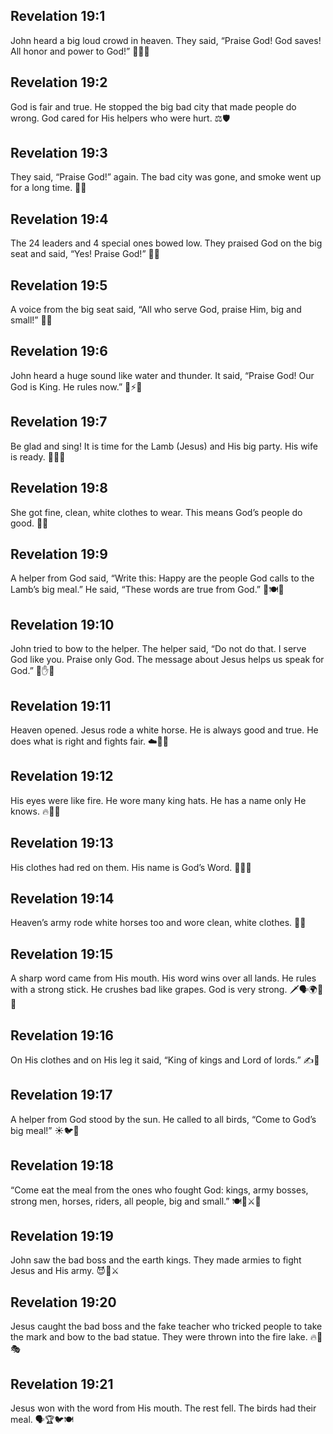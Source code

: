 ## Revelation 19:1
John heard a big loud crowd in heaven. They said, “Praise God! God saves! All honor and power to God!” 🙌🎶🌟
## Revelation 19:2
God is fair and true. He stopped the big bad city that made people do wrong. God cared for His helpers who were hurt. ⚖️🛡️
## Revelation 19:3
They said, “Praise God!” again. The bad city was gone, and smoke went up for a long time. 🙌💨
## Revelation 19:4
The 24 leaders and 4 special ones bowed low. They praised God on the big seat and said, “Yes! Praise God!” 🙏👑
## Revelation 19:5
A voice from the big seat said, “All who serve God, praise Him, big and small!” 📣🙌
## Revelation 19:6
John heard a huge sound like water and thunder. It said, “Praise God! Our God is King. He rules now.” 🌊⚡👑
## Revelation 19:7
Be glad and sing! It is time for the Lamb (Jesus) and His big party. His wife is ready. 🎉🐑👰
## Revelation 19:8
She got fine, clean, white clothes to wear. This means God’s people do good. 🤍👗
## Revelation 19:9
A helper from God said, “Write this: Happy are the people God calls to the Lamb’s big meal.” He said, “These words are true from God.” 📝🍽️🐑
## Revelation 19:10
John tried to bow to the helper. The helper said, “Do not do that. I serve God like you. Praise only God. The message about Jesus helps us speak for God.” 🙇✋🙏
## Revelation 19:11
Heaven opened. Jesus rode a white horse. He is always good and true. He does what is right and fights fair. ☁️🐎✨
## Revelation 19:12
His eyes were like fire. He wore many king hats. He has a name only He knows. 🔥👀👑
## Revelation 19:13
His clothes had red on them. His name is God’s Word. 🔴👗📖
## Revelation 19:14
Heaven’s army rode white horses too and wore clean, white clothes. 🐎🤍
## Revelation 19:15
A sharp word came from His mouth. His word wins over all lands. He rules with a strong stick. He crushes bad like grapes. God is very strong. 🗡️🗣️🌍🍇💪
## Revelation 19:16
On His clothes and on His leg it said, “King of kings and Lord of lords.” ✍️👑
## Revelation 19:17
A helper from God stood by the sun. He called to all birds, “Come to God’s big meal!” ☀️🐦📣
## Revelation 19:18
“Come eat the meal from the ones who fought God: kings, army bosses, strong men, horses, riders, all people, big and small.” 🍽️🤴⚔️🐎
## Revelation 19:19
John saw the bad boss and the earth kings. They made armies to fight Jesus and His army. 😈👑⚔️
## Revelation 19:20
Jesus caught the bad boss and the fake teacher who tricked people to take the mark and bow to the bad statue. They were thrown into the fire lake. 🔥🌊🎭
## Revelation 19:21
Jesus won with the word from His mouth. The rest fell. The birds had their meal. 🗣️🏆🐦🍽️
